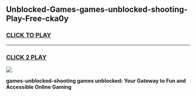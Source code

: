 
## Unblocked-Games-games-unblocked-shooting-Play-Free-cka0y
<h3>
<a href="https://premium76.site?title=games-unblocked-shooting&ref=19M">CLICK TO PLAY</a></h3>
<hr>

<h3>
<a href="https://premium76.site?title=games-unblocked-shooting&ref=19M">CLICK 2 PLAY</a>
  
</h3>

<a href="https://premium76.site?title=games-unblocked-shooting&ref=19M"><img src="https://clearcache.store/games.png"></a>


**games-unblocked-shooting games unblocked: Your Gateway to Fun and Accessible Online Gaming**
